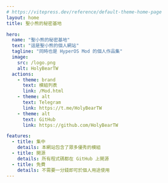 ```yaml
---
# https://vitepress.dev/reference/default-theme-home-page
layout: home
title: 聖小熊的秘密基地

hero:
  name: "聖小熊的秘密基地"
  text: "這是聖小熊的個人網站"
  tagline: "同時也是 HyperOS Mod 的個人作品集"
  image:
    src: /logo.png
    alt: HolyBearTW
  actions:
    - theme: brand
      text: 模組列表
      link: /Mod.html
    - theme: alt
      text: Telegram
      link: https://t.me/HolyBearTW
    - theme: alt
      text: GitHub
      link: https://github.com/HolyBearTW

features:
  - title: 集中
    details: 本網站包含了眾多優秀的模組
  - title: 開源
    details: 所有程式碼都在 GitHub 上開源
  - title: 免費
    details: 不需要一分錢即可於個人用途使用
---
```

